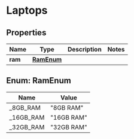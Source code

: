 # Laptops

## Properties
Name | Type | Description | Notes
------------ | ------------- | ------------- | -------------
**ram** | [**RamEnum**](#RamEnum) |  | 

<a name="RamEnum"></a>
## Enum: RamEnum
Name | Value
---- | -----
_8GB_RAM | &quot;8GB RAM&quot;
_16GB_RAM | &quot;16GB RAM&quot;
_32GB_RAM | &quot;32GB RAM&quot;
